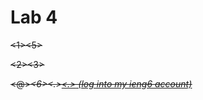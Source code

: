 # Lab 4
<s><h><h> <c><s><1><5><l><s><p><2><3><p><d><@><i><e><n><g><6><.><u><c><s><d><.><e><d><u> (log into my ieng6 account)

